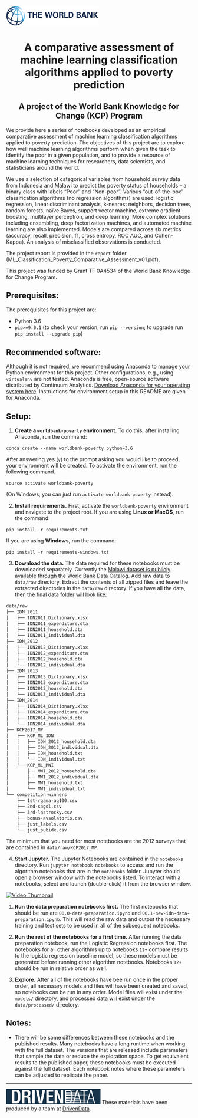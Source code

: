<img style="width:250px;" alt="world bank logo" src="notebooks/img/wb-logo.png"/>
<h1 style="text-align: center;" markdown="1">A comparative assessment of machine learning classification algorithms applied to poverty prediction</h1>
<h2 style="text-align: center;" markdown="2">A project of the World Bank Knowledge for Change (KCP) Program</h2>

We provide here a series of notebooks developed as an empirical comparative assessment of machine learning classification algorithms applied to poverty prediction. The objectives of this project are to explore how well machine learning algorithms perform when given the task to identify the poor in a given population, and to provide a resource of machine learning techniques for researchers, data scientists, and statisticians around the world.

We use a selection of categorical variables from household survey data from Indonesia and Malawi to predict the poverty status of households – a binary class with labels “Poor” and “Non-poor”. Various “out-of-the-box” classification algorithms (no regression algorithms) are used: logistic regression, linear discriminant analysis, k-nearest neighbors, decision trees, random forests, naïve Bayes, support vector machine, extreme gradient boosting, multilayer perceptron, and deep learning. More complex solutions including ensembling, deep factorization machines, and automated machine learning are also implemented. Models are compared across six metrics (accuracy, recall, precision, f1, cross entropy, ROC AUC, and Cohen-Kappa). An analysis of misclassified observations is conducted.

The project report is provided in the `report` folder (ML_Classification_Poverty_Comparative_Assessment_v01.pdf).

This project was funded by Grant TF 0A4534 of the World Bank Knowledge for Change Program. 


## Prerequisites:

The prerequisites for this project are:
 - Python 3.6
 - `pip>=9.0.1`  (to check your version, run `pip --version`; to upgrade run `pip install --upgrade pip`)

## Recommended software:

Although it is not required, we recommend using Anaconda to manage your Python environment for this project. Other configurations, e.g., using `virtualenv` are not tested. Anaconda is free, open-source software distributed by Continuum Analytics. [Download Anaconda for your operating system here](https://www.continuum.io/downloads). Instructions for environment setup in this README are given for Anaconda.

## Setup:

1. **Create a `worldbank-poverty` environment.** To do this, after installing Anaconda, run the command:

```
conda create --name worldbank-poverty python=3.6
```
After answering yes (`y`) to the prompt asking you would like to proceed, your environment will be created. To activate the environment, run the following command.

```
source activate worldbank-poverty
```
(On Windows, you can just run `activate worldbank-poverty` instead).

2. **Install requirements.** First, activate the `worldbank-poverty` environment and navigate to the project root. If you are using **Linux or MacOS**, run the command:

```
pip install -r requirements.txt
```

If you are using **Windows**, run the command:

```
pip install -r requirements-windows.txt
```

3. **Download the data.** The data required for these notebooks must be downloaded separately. Currently the [Malawi dataset is publicly available through the World Bank Data Catalog](http://microdata.worldbank.org/index.php/catalog/3016). Add raw data to `data/raw` directory. Extract the contents of all zipped files and leave the extracted directories in the `data/raw` directory. If you have all the data, then the final data folder will look like:

```
data/raw
├── IDN_2011
│   ├── IDN2011_Dictionary.xlsx
│   ├── IDN2011_expenditure.dta
│   ├── IDN2011_household.dta
│   └── IDN2011_individual.dta
├── IDN_2012
│   ├── IDN2012_Dictionary.xlsx
│   ├── IDN2012_expenditure.dta
│   ├── IDN2012_household.dta
│   └── IDN2012_individual.dta
├── IDN_2013
│   ├── IDN2013_Dictionary.xlsx
│   ├── IDN2013_expenditure.dta
│   ├── IDN2013_household.dta
│   └── IDN2013_individual.dta
├── IDN_2014
│   ├── IDN2014_Dictionary.xlsx
│   ├── IDN2014_expenditure.dta
│   ├── IDN2014_household.dta
│   └── IDN2014_individual.dta
├── KCP2017_MP
│   ├── KCP_ML_IDN
│   │   ├── IDN_2012_household.dta
│   │   ├── IDN_2012_individual.dta
│   │   ├── IDN_household.txt
│   │   └── IDN_individual.txt
│   └── KCP_ML_MWI
│       ├── MWI_2012_household.dta
│       ├── MWI_2012_individual.dta
│       ├── MWI_household.txt
│       └── MWI_individual.txt
└── competition-winners
    ├── 1st-rgama-ag100.csv
    ├── 2nd-sagol.csv
    ├── 3rd-lastrocky.csv
    ├── bonus-avsolatorio.csv
    ├── just_labels.csv
    └── just_pubidx.csv
```

The minimum that you need for most notebooks are the 2012 surveys that are contained in `data/raw/KCP2017_MP`.

4. **Start Jupyter.** The Jupyter Notebooks are contained in the `notebooks` directory. Run `jupyter notebook notebooks` to access and run the algorithm notebooks that are in the `notebooks` folder. Jupyter should open a browser window with the notebooks listed. To interact with a notebooks, select and launch (double-click) it from the browser window.

[![Video Thumbnail](https://s3.amazonaws.com/drivendata-public-assets/ml-vid-cap.png)](https://www.youtube.com/watch?v=FvqyD0CgSnA)

1. **Run the data preparation notebooks first.** The first notebooks that should be run are `00.0-data-preparation.ipynb` and `00.1-new-idn-data-preparation.ipynb`. This will read the raw data and output the necessary training and test sets to be used in all of the subsequent notebooks.

1. **Run the rest of the notebooks for a first time.** After running the data preparation notebook, run the Logistic Regression notebooks first. The notebooks for all other algorithms up to notebooks `12+` compare results to the logistic regression baseline model, so these models must be generated before running other algorithm notebooks. Notebooks `12+` should be run in relative order as well.

1. **Explore.** After all of the notebooks have bee run once in the proper order, all necessary models and files will have been created and saved, so notebooks can be run in any order. Model files will exist under the `models/` directory, and processed data will exist under the `data/processed/` directory.

## Notes:

 - There will be some differences between these notebooks and the published results. Many notebooks have a long runtime when working with the full dataset. The versions that are released include parameters that sample the data or reduce the exploration space. To get equivalent results to the published paper, these notebooks must be executed against the full dataset. Each notebook notes where these parameters can be adjusted to replicate the paper.


<hr/>

<div class="nostyle">
	<a href="https://www.drivendata.org"><img src="notebooks/img/logo-white-blue.png"/></a> These materials have been produced by a team at <a href="http://drivendata.co/">DrivenData</a>. 
</div>

